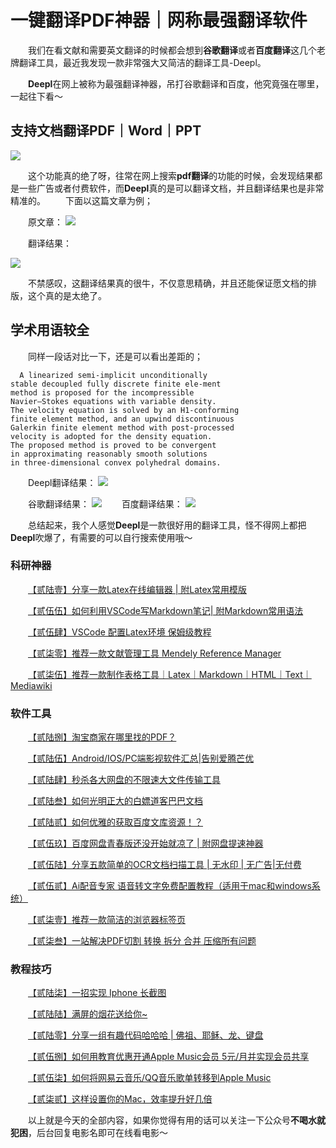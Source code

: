 # 一键翻译PDF神器｜网称最强翻译软件

&emsp;&emsp;我们在看文献和需要英文翻译的时候都会想到**谷歌翻译**或者**百度翻译**这几个老牌翻译工具，最近我发现一款非常强大又简洁的翻译工具-Deepl。

&emsp;&emsp;**Deepl**在网上被称为最强翻译神器，吊打谷歌翻译和百度，他究竟强在哪里，一起往下看～

## 支持文档翻译PDF｜Word｜PPT

![](https://files.mdnice.com/user/25819/e0fdc2bc-9d36-4acb-94c5-07700123a8dc.png)

&emsp;&emsp;这个功能真的绝了呀，往常在网上搜索**pdf翻译**的功能的时候，会发现结果都是一些广告或者付费软件，而**Deepl**真的是可以翻译文档，并且翻译结果也是非常精准的。
&emsp;&emsp;下面以这篇文章为例；

&emsp;&emsp;原文章：
![](https://files.mdnice.com/user/25819/f86db876-9253-4967-8a6d-f6a004207db6.png)

&emsp;&emsp;翻译结果：

![](https://files.mdnice.com/user/25819/47024020-345c-4d01-98a6-95c19f2d9c7c.png)

&emsp;&emsp;不禁感叹，这翻译结果真的很牛，不仅意思精确，并且还能保证愿文档的排版，这个真的是太绝了。

## 学术用语较全

&emsp;&emsp;同样一段话对比一下，还是可以看出差距的；
```
  A linearized semi-implicit unconditionally 
stable decoupled fully discrete finite ele-ment
method is proposed for the incompressible 
Navier–Stokes equations with variable density.
The velocity equation is solved by an H1-conforming 
finite element method, and an upwind discontinuous 
Galerkin finite element method with post-processed 
velocity is adopted for the density equation.
The proposed method is proved to be convergent
in approximating reasonably smooth solutions 
in three-dimensional convex polyhedral domains.

```

&emsp;&emsp;Deepl翻译结果：
![](https://files.mdnice.com/user/25819/5f6fe37b-6141-44e2-91d2-e3ae9ba914c0.png)

&emsp;&emsp;谷歌翻译结果：
![](https://files.mdnice.com/user/25819/56251e4c-100a-4ca4-bf5b-9850e834a84e.png)
&emsp;&emsp;百度翻译结果：
![](https://files.mdnice.com/user/25819/3e5a2ef4-65fb-4fdb-8081-5310255e087a.png)


&emsp;&emsp;总结起来，我个人感觉**Deepl**是一款很好用的翻译工具，怪不得网上都把**Deepl**吹爆了，有需要的可以自行搜索使用哦～



### 科研神器

&emsp;&emsp;[【贰陆壹】分享一款Latex在线编辑器 | 附Latex常用模版](https://mp.weixin.qq.com/s?__biz=MzU1ODcwMDAwMw==&mid=2247487025&idx=1&sn=7145e41b2cd7018c86ecb8a543e9748d&chksm=fc23cabdcb5443abb2a117a1bb2733f84a4647f5b30f09a900622d8f76dd17b2cc8a0f1fa346&token=815776449&lang=zh_CN#rd)

&emsp;&emsp;[【贰伍伍】如何利用VSCode写Markdown笔记| 附Markdown常用语法](https://mp.weixin.qq.com/s?__biz=MzU1ODcwMDAwMw==&mid=2247486768&idx=1&sn=0db4fb823f53e90b939145e0b3172bff&chksm=fc23c9bccb5440aa65726205bd61f0a63524a090b67441d77bde311a42584ae2e0ca3d5799d2&token=815776449&lang=zh_CN#rd)

&emsp;&emsp;[【贰伍肆】VSCode 配置Latex环境 保姆级教程](https://mp.weixin.qq.com/s?__biz=MzU1ODcwMDAwMw==&mid=2247486759&idx=1&sn=8989a47009c2f71aa3074ccc2ab52f11&chksm=fc23c9abcb5440bd6952b060b5d30c3b9ae3cda96f93f2667734118ab9ea693d175f9fb3f205&token=815776449&lang=zh_CN#rd)

&emsp;&emsp;[【贰柒零】推荐一款文献管理工具 Mendely Reference Manager](https://mp.weixin.qq.com/s?__biz=MzU1ODcwMDAwMw==&mid=2247487361&idx=1&sn=426568f304f7e14e7fe1ae7b47032553&chksm=fc23cb0dcb54421bc63670f687fa203ed86d1ab8f699bcdaa220fba3cf7c42a9dcc143612263&token=764014130&lang=zh_CN#rd)

&emsp;&emsp;[【贰柒伍】推荐一款制作表格工具｜Latex｜Markdown｜HTML｜Text｜Mediawiki](https://mp.weixin.qq.com/s?__biz=MzU1ODcwMDAwMw==&mid=2247487440&idx=1&sn=256dc2065da707eba911dc30cfdc6790&chksm=fc23cb5ccb54424a76edfa61f7bcd39d1748ad0db3ba08611b59cc1075b653f572a599517a3d&token=1165871660&lang=zh_CN#rd)

### 软件工具

&emsp;&emsp;[【贰陆捌】淘宝商家在哪里找的PDF？](https://mp.weixin.qq.com/s?__biz=MzU1ODcwMDAwMw==&mid=2247487279&idx=1&sn=ffb8fe429de817f492f19cf6399f2936&chksm=fc23cba3cb5442b5e8c8b0e4c9c814441d8989a5c07c1f602f21ce78f5493c9f7f4e953be751&token=815776449&lang=zh_CN#rd)

&emsp;&emsp;[【贰陆伍】Android/IOS/PC端影视软件汇总|告别爱腾芒优](https://mp.weixin.qq.com/s?__biz=MzU1ODcwMDAwMw==&mid=2247487194&idx=1&sn=0293522f4f58c813b888a343ab752133&chksm=fc23ca56cb544340b3bbed77ff8cede1e4b34078e76d8cab098259be676d987871f5827deaa8&token=815776449&lang=zh_CN#rd)

&emsp;&emsp;[【贰陆肆】秒杀各大网盘的不限速大文件传输工具](https://mp.weixin.qq.com/s?__biz=MzU1ODcwMDAwMw==&mid=2247487122&idx=1&sn=65ebf73f7218b481eaf8a7075e593c61&chksm=fc23ca1ecb544308fa362e5b0d224cfac61c893f7af7230c95d813ed55e83ac3810506a7624a&token=815776449&lang=zh_CN#rd)

&emsp;&emsp;[【贰陆叁】如何光明正大的白嫖道客巴巴文档](https://mp.weixin.qq.com/s?__biz=MzU1ODcwMDAwMw==&mid=2247487094&idx=1&sn=769c5cd532d961ea6b9265d8d137a7ad&chksm=fc23cafacb5443ec82deeb15afa7777a8cca41bab91c204044c85cb91fa9931a6150d5a5fb3a&token=815776449&lang=zh_CN#rd)

&emsp;&emsp;[【贰陆贰】如何优雅的获取百度文库资源！？](https://mp.weixin.qq.com/s?__biz=MzU1ODcwMDAwMw==&mid=2247487071&idx=1&sn=76ac1bc10433f746515162c783bcfeb9&chksm=fc23cad3cb5443c52ca979adc3c536edfc7a5176065cd11e4ad1026119a26972edd45f4f0bb5&token=815776449&lang=zh_CN#rd)

&emsp;&emsp;[【贰伍玖】百度网盘青春版还没开始就凉了 | 附网盘提速神器](https://mp.weixin.qq.com/s?__biz=MzU1ODcwMDAwMw==&mid=2247486955&idx=1&sn=9850555c2872764ffe7a3c8eafa9a5a0&chksm=fc23c967cb544071b79194e8cebcfa68e0bc8b214c4ec4400e884751b95273ff0d0d34688db2&token=815776449&lang=zh_CN#rd)

&emsp;&emsp;[【贰伍陆】分享五款简单的OCR文档扫描工具 | 无水印 | 无广告|无付费](https://mp.weixin.qq.com/s?__biz=MzU1ODcwMDAwMw==&mid=2247486805&idx=1&sn=2e4e481760a733c1ec10af7e1ba97496&chksm=fc23c9d9cb5440cfb705532f2b9aea836475624cfe3294baf08679938dda7c573d3e5623bfb2&token=815776449&lang=zh_CN#rd)


&emsp;&emsp;[【贰伍贰】Ai配音专家 语音转文字免费配置教程（适用于mac和windows系统）](https://mp.weixin.qq.com/s?__biz=MzU1ODcwMDAwMw==&mid=2247486526&idx=1&sn=20a3c1c915ef5a3ffbf1fb89c960b134&chksm=fc23c8b2cb5441a44fc6109ff4c25929e892e921883c61f69731e810fa060831a18e872252c3&token=815776449&lang=zh_CN#rd)

&emsp;&emsp;[【贰柒壹】推荐一款简洁的浏览器标签页](https://mp.weixin.qq.com/s?__biz=MzU1ODcwMDAwMw==&mid=2247487389&idx=1&sn=4b9eac95d21c2051601270f1c41e7046&chksm=fc23cb11cb5442076d977dee3a7e775153069d1116dd4eea549f14d151f6ed9deb358fb6fa56&token=764014130&lang=zh_CN#rd)

&emsp;&emsp;[【贰柒叁】一站解决PDF切割 转换 拆分 合并 压缩所有问题](https://mp.weixin.qq.com/s?__biz=MzU1ODcwMDAwMw==&mid=2247487418&idx=1&sn=6addb0c371d6ac6d1ba0505bcd18d9b1&chksm=fc23cb36cb54422057af86ef1bbd3ee67943db67e94c664c43d47ca95607148d8cbebb2259b5&token=764014130&lang=zh_CN#rd)

### 教程技巧

&emsp;&emsp;[【贰陆柒】一招实现 Iphone 长截图](https://mp.weixin.qq.com/s?__biz=MzU1ODcwMDAwMw==&mid=2247487263&idx=1&sn=385fb2e4fe7db61e7cb652183a8374be&chksm=fc23cb93cb5442855673b8df7c1cd3ee5ec527664dc159f953187469bca1880a31661c94bc21&token=815776449&lang=zh_CN#rd)

&emsp;&emsp;[【贰陆陆】满屏的烟花送给你~](https://mp.weixin.qq.com/s?__biz=MzU1ODcwMDAwMw==&mid=2247487249&idx=1&sn=e1b759520955777062a69917e18f2a57&chksm=fc23cb9dcb54428b32bc9694e4b9aaefb05fcdcf8ee6fcd9a07966b79486c19ba94051bdc44a&token=815776449&lang=zh_CN#rd)


&emsp;&emsp;[【贰陆零】分享一组有趣代码哈哈哈 | 佛祖、耶稣、龙、键盘](https://mp.weixin.qq.com/s?__biz=MzU1ODcwMDAwMw==&mid=2247486962&idx=1&sn=db9259bcc3769bf6c6f3d82f63f83587&chksm=fc23c97ecb5440686088511d95f08ddeb76d4f3c6189e900cd7fb08882310c6111b1c91b6516&token=815776449&lang=zh_CN#rd)


&emsp;&emsp;[【贰伍捌】如何用教育优惠开通Apple Music会员 5元/月并实现会员共享](https://mp.weixin.qq.com/s?__biz=MzU1ODcwMDAwMw==&mid=2247486916&idx=1&sn=c53881d2ed09264f6342ad3772bf6c93&chksm=fc23c948cb54405e9034b5fa8b815f45afb3464d095ab81e5da8aec116f2c0a3a357b0866b89&token=815776449&lang=zh_CN#rd)

&emsp;&emsp;[【贰伍柒】如何将网易云音乐/QQ音乐歌单转移到Apple Music](https://mp.weixin.qq.com/s?__biz=MzU1ODcwMDAwMw==&mid=2247486843&idx=1&sn=ec3e31c4a8b72ddfcf0f094942a5866e&chksm=fc23c9f7cb5440e1428f4c8310dbceefcf1f56574bb70717594ac741b16868ea7662b895a3cc&token=815776449&lang=zh_CN#rd)

&emsp;&emsp;[【贰柒贰】这样设置你的Mac，效率提升好几倍](https://mp.weixin.qq.com/s?__biz=MzU1ODcwMDAwMw==&mid=2247487410&idx=1&sn=51d812fe2c2a2673fe3054733634d193&chksm=fc23cb3ecb544228f6d66ea10a7d20ee68cd921d4ecc384f6e14e33a11c8b600e11bd36939de&token=764014130&lang=zh_CN#rd)

&emsp;&emsp;以上就是今天的全部内容，如果你觉得有用的话可以关注一下公众号**不喝水就犯困**，后台回复电影名即可在线看电影～



